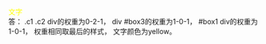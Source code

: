 <!DOCTYPE html>
<html>
	<head>
		<meta http-equiv="Content-Type" content="text/html;charset=UTF-8" />
		<title>第6题</title>
		<style type="text/css">
			.c1 .c2 div {
				color: blue;
			}
			div #box3 {
				color: green;
			}
			#box1 div {
				color: yellow;
			}
		</style>
	</head>
	<body>
		<div id="box1" class="c1">
			<div id="box2" class="c2">
				<div id="box3" class="c3">文字</div>
			</div>
		</div>
	</body>
</html>
答：
.c1 .c2 div的权重为0-2-1，
div #box3的权重为1-0-1，
#box1 div的权重为1-0-1，
权重相同取最后的样式，
文字颜色为yellow。